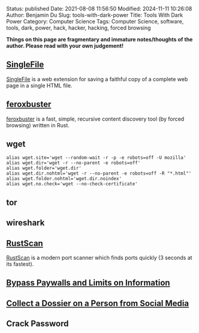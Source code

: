 Status: published
Date: 2021-08-08 11:56:50
Modified: 2024-11-11 10:26:08
Author: Benjamin Du
Slug: tools-with-dark-power
Title: Tools With Dark Power
Category: Computer Science
Tags: Computer Science, software, tools, dark, power, hack, hacker, hacking, forced browsing

**Things on this page are fragmentary and immature notes/thoughts of the author. Please read with your own judgement!**

## [SingleFile](https://github.com/gildas-lormeau/SingleFile)
[SingleFile](https://github.com/gildas-lormeau/SingleFile)
is a web extension for saving a faithful copy of a complete web page in a single HTML file.

## [feroxbuster](https://github.com/epi052/feroxbuster)
[feroxbuster](https://github.com/epi052/feroxbuster)
is a fast, simple, recursive content discovery tool 
(by forced browsing) written in Rust.

## wget

    alias wget.site='wget --random-wait -r -p -e robots=off -U mozilla' 
    alias wget.dir='wget -r --no-parent -e robots=off'
    alias wget.folder='wget.dir'
    alias wget.dir.nohtml='wget -r --no-parent -e robots=off -R "*.html"'
    alias wget.folder.nohtml='wget.dir.noindex'
    alias wget.no.check='wget --no-check-certificate'

## tor

## wireshark

## [RustScan](https://github.com/RustScan/RustScan)
[RustScan](https://github.com/RustScan/RustScan)
is a modern port scanner 
which finds ports quickly (3 seconds at its fastest). 

## [Bypass Paywalls and Limits on Information](https://www.legendu.net/misc/blog/bypass-paywalls-and-limits-on-information/)
    
## [Collect a Dossier on a Person from Social Media](https://www.legendu.net/misc/blog/collect-a-dossier-on-a-person-from-social-media)

## Crack Password


